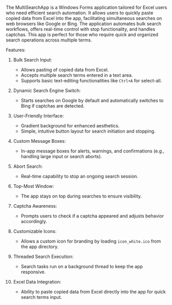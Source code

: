 The MultiSearchApp is a Windows Forms application tailored for Excel users who need efficient search automation. It allows users to quickly paste copied data from Excel into the app, facilitating simultaneous searches on web browsers like Google or Bing. The application automates bulk search workflows, offers real-time control with stop functionality, and handles captchas. This app is perfect for those who require quick and organized search operations across multiple terms.

Features:

1. Bulk Search Input:
   - Allows pasting of copied data from Excel.
   - Accepts multiple search terms entered in a text area.
   - Supports basic text-editing functionalities like `Ctrl+A` for select-all.

2. Dynamic Search Engine Switch:
   - Starts searches on Google by default and automatically switches to Bing if captchas are detected.

3. User-Friendly Interface:
   - Gradient background for enhanced aesthetics.
   - Simple, intuitive button layout for search initiation and stopping.

4. Custom Message Boxes:
   - In-app message boxes for alerts, warnings, and confirmations (e.g., handling large input or search aborts).

5. Abort Search:
   - Real-time capability to stop an ongoing search session.

6. Top-Most Window:
   - The app stays on top during searches to ensure visibility.

7. Captcha Awareness:
   - Prompts users to check if a captcha appeared and adjusts behavior accordingly.

8. Customizable Icons:
   - Allows a custom icon for branding by loading `icon_white.ico` from the app directory.

9. Threaded Search Execution:
   - Search tasks run on a background thread to keep the app responsive.

10. Excel Data Integration:
    - Ability to paste copied data from Excel directly into the app for quick search terms input.

